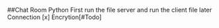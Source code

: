 ##Chat Room Python
First run the file server and run the client file later
Connection [x]
Encrytion[#Todo]
